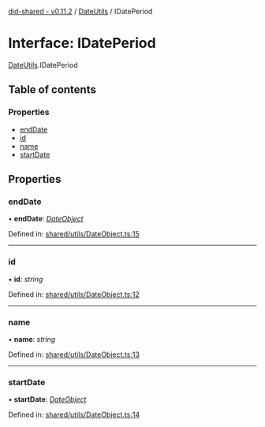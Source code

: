 [did-shared - v0.11.2](../README.md) / [DateUtils](../modules/dateutils.md) / IDatePeriod

# Interface: IDatePeriod

[DateUtils](../modules/dateutils.md).IDatePeriod

## Table of contents

### Properties

- [endDate](dateutils.idateperiod.md#enddate)
- [id](dateutils.idateperiod.md#id)
- [name](dateutils.idateperiod.md#name)
- [startDate](dateutils.idateperiod.md#startdate)

## Properties

### endDate

• **endDate**: [*DateObject*](../classes/dateutils.dateobject.md)

Defined in: [shared/utils/DateObject.ts:15](https://github.com/Puzzlepart/did/blob/dev/shared/utils/DateObject.ts#L15)

___

### id

• **id**: *string*

Defined in: [shared/utils/DateObject.ts:12](https://github.com/Puzzlepart/did/blob/dev/shared/utils/DateObject.ts#L12)

___

### name

• **name**: *string*

Defined in: [shared/utils/DateObject.ts:13](https://github.com/Puzzlepart/did/blob/dev/shared/utils/DateObject.ts#L13)

___

### startDate

• **startDate**: [*DateObject*](../classes/dateutils.dateobject.md)

Defined in: [shared/utils/DateObject.ts:14](https://github.com/Puzzlepart/did/blob/dev/shared/utils/DateObject.ts#L14)
